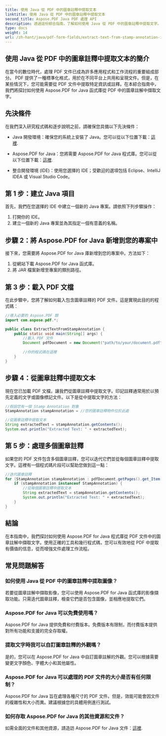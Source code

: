 ```yaml
---
title: 使用 Java 從 PDF 中的圖章註釋中提取文本
linktitle: 使用 Java 從 PDF 中的圖章註釋中提取文本
second_title: Aspose.PDF Java PDF 處理 API
description: 透過這份綜合指南，了解如何使用 Java 從 PDF 中的圖章註釋中提取文字。使用 Aspose.PDF for Java 進行高效率的 PDF 文件處理。
type: docs
weight: 14
url: /zh-hant/java/pdf-form-fields/extract-text-from-stamp-annotation-in-pdf-using-java/
---
```


## 使用 Java 從 PDF 中的圖章註釋中提取文本的簡介

在當今的數位時代，處理 PDF 文件已成為許多應用程式和工作流程的重要組成部分。 PDF 提供了一種標準化格式，用於在不同平台上共用和呈現文件。但是，在某些情況下，您可能需要從 PDF 文件中提取特定資訊或註釋。在本綜合指南中，我們將探討如何使用 Aspose.PDF for Java 函式庫從 PDF 中的圖章註解中擷取文字。

## 先決條件

在我們深入研究程式碼和逐步說明之前，請確保您具備以下先決條件：

-  Java 開發環境：確保您的系統上安裝了 Java。您可以從以下位置下載：[這裡](https://www.java.com/download/).

-  Aspose.PDF for Java：您將需要 Aspose.PDF for Java 程式庫。您可以從以下位置下載：[這裡](https://releases.aspose.com/pdf/java/).

- 整合開發環境 (IDE)：使用您選擇的 IDE；受歡迎的選項包括 Eclipse、IntelliJ IDEA 或 Visual Studio Code。

## 第 1 步：建立 Java 項目

首先，我們在您選擇的 IDE 中建立一個新的 Java 專案。請依照下列步驟操作：

1. 打開你的 IDE。
2. 建立一個新的 Java 專案並為其指定一個有意義的名稱。

## 步驟 2：將 Aspose.PDF for Java 新增到您的專案中

接下來，您需要將 Aspose.PDF for Java 庫新增到您的專案中。方法如下：

1. 從網站下載 Aspose.PDF for Java 函式庫。
2. 將 JAR 檔案新增至專案的類別路徑。

## 第 3 步：載入 PDF 文檔

在此步驟中，您將了解如何載入包含圖章註釋的 PDF 文件。這是實現此目的的程式碼：

```java
//導入必要的 Aspose.PDF 類
import com.aspose.pdf.*;

public class ExtractTextFromStampAnnotation {
    public static void main(String[] args) {
        //載入 PDF 文件
        Document pdfDocument = new Document("path/to/your/document.pdf");
        
        //你的程式碼在這裡
    }
}
```

## 步驟 4：從圖章註釋中提取文本

現在您已加載 PDF 文檔，讓我們從圖章註釋中提取文字。印記註釋通常用於以預先定義的文字或圖像標記文件。以下是從中提取文字的方法：

```java
//假設您有一個 Stamp Annotation 對象
StampAnnotation stampAnnotation = //您的圖章註釋物件位於此處

//從圖章註釋中提取文本
String extractedText = stampAnnotation.getContents();
System.out.println("Extracted Text: " + extractedText);
```

## 第 5 步：處理多個圖章註釋

如果您的 PDF 文件包含多個圖章註釋，您可以迭代它們並從每個圖章註釋中提取文字。這裡有一個程式碼片段可以幫助您做到這一點：

```java
//迭代圖章註釋
for (StampAnnotation stampAnnotation : pdfDocument.getPages().get_Item(1).getAnnotations()) {
    if (stampAnnotation instanceof StampAnnotation) {
        //從每個圖章註釋中提取文本
        String extractedText = stampAnnotation.getContents();
        System.out.println("Extracted Text: " + extractedText);
    }
}
```

## 結論

在本指南中，我們探討如何使用 Aspose.PDF for Java 程式庫從 PDF 文件中的圖章註解中擷取文字。使用正確的工具和幾行程式碼，您可以有效地從 PDF 中提取有價值的信息，從而增強文件處理工作流程。

## 常見問題解答

### 如何使用 Java 從 PDF 中的圖章註釋中提取圖像？

若要從圖章註解中擷取影像，您可以使用 Aspose.PDF for Java 函式庫的影像擷取功能。只需迭代圖章註釋，檢查它們是否包含圖像，並相應地提取它們。

### Aspose.PDF for Java 可以免費使用嗎？

Aspose.PDF for Java 提供免費和付費版本。免費版本有限制，而付費版本提供對所有功能和支援的完全存取權。

### 提取文字時我可以自訂圖章註釋的外觀嗎？

是的，您可以在 Aspose.PDF for Java 中自訂圖章註解的外觀。您可以根據需要變更文字顏色、字體大小和其他屬性。

### Aspose.PDF for Java 可以處理的 PDF 文件的大小是否有任何限制？

Aspose.PDF for Java 旨在處理各種尺寸的 PDF 文件。但是，效能可能會因文件的複雜性和大小而異。建議根據您的具體用例進行測試。

### 如何存取 Aspose.PDF for Java 的其他資源和文件？

如需全面的文件和其他資源，請造訪 Aspose.PDF for Java 文件：[這裡](https://reference.aspose.com/pdf/java/).